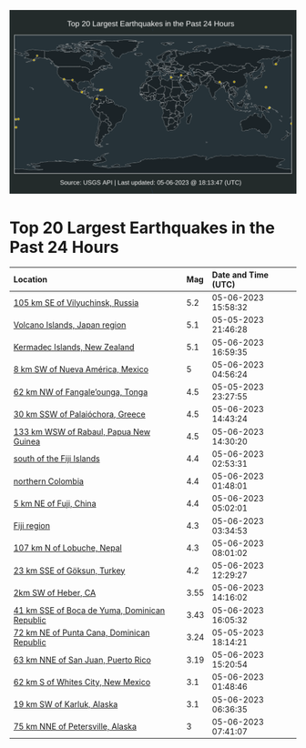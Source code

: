 ![Map](./map.png)

# Top 20 Largest Earthquakes in the Past 24 Hours

| Location | Mag | Date and Time (UTC) |
|:---|:---|:---|
| [105 km SE of Vilyuchinsk, Russia](https://earthquake.usgs.gov/earthquakes/eventpage/us6000ka1t) | 5.2 | 05-06-2023 15:58:32 |
| [Volcano Islands, Japan region](https://earthquake.usgs.gov/earthquakes/eventpage/us6000k9wx) | 5.1 | 05-05-2023 21:46:28 |
| [Kermadec Islands, New Zealand](https://earthquake.usgs.gov/earthquakes/eventpage/us6000ka29) | 5.1 | 05-06-2023 16:59:35 |
| [8 km SW of Nueva América, Mexico](https://earthquake.usgs.gov/earthquakes/eventpage/us6000k9yt) | 5 | 05-06-2023 04:56:24 |
| [62 km NW of Fangale’ounga, Tonga](https://earthquake.usgs.gov/earthquakes/eventpage/us6000k9xc) | 4.5 | 05-05-2023 23:27:55 |
| [30 km SSW of Palaióchora, Greece](https://earthquake.usgs.gov/earthquakes/eventpage/us6000ka1h) | 4.5 | 05-06-2023 14:43:24 |
| [133 km WSW of Rabaul, Papua New Guinea](https://earthquake.usgs.gov/earthquakes/eventpage/us6000ka19) | 4.5 | 05-06-2023 14:30:20 |
| [south of the Fiji Islands](https://earthquake.usgs.gov/earthquakes/eventpage/us6000k9ya) | 4.4 | 05-06-2023 02:53:31 |
| [northern Colombia](https://earthquake.usgs.gov/earthquakes/eventpage/us6000k9y1) | 4.4 | 05-06-2023 01:48:01 |
| [5 km NE of Fuji, China](https://earthquake.usgs.gov/earthquakes/eventpage/us6000k9z1) | 4.4 | 05-06-2023 05:02:01 |
| [Fiji region](https://earthquake.usgs.gov/earthquakes/eventpage/us6000k9yk) | 4.3 | 05-06-2023 03:34:53 |
| [107 km N of Lobuche, Nepal](https://earthquake.usgs.gov/earthquakes/eventpage/us6000k9zr) | 4.3 | 05-06-2023 08:01:02 |
| [23 km SSE of Göksun, Turkey](https://earthquake.usgs.gov/earthquakes/eventpage/us6000ka0l) | 4.2 | 05-06-2023 12:29:27 |
| [2km SW of Heber, CA](https://earthquake.usgs.gov/earthquakes/eventpage/ci40219807) | 3.55 | 05-06-2023 14:16:02 |
| [41 km SSE of Boca de Yuma, Dominican Republic](https://earthquake.usgs.gov/earthquakes/eventpage/pr71408328) | 3.43 | 05-06-2023 16:05:32 |
| [72 km NE of Punta Cana, Dominican Republic](https://earthquake.usgs.gov/earthquakes/eventpage/pr71408248) | 3.24 | 05-05-2023 18:14:21 |
| [63 km NNE of San Juan, Puerto Rico](https://earthquake.usgs.gov/earthquakes/eventpage/pr71408338) | 3.19 | 05-06-2023 15:20:54 |
| [62 km S of Whites City, New Mexico](https://earthquake.usgs.gov/earthquakes/eventpage/tx2023iunm) | 3.1 | 05-06-2023 01:48:46 |
| [19 km SW of Karluk, Alaska](https://earthquake.usgs.gov/earthquakes/eventpage/ak0235shi4g5) | 3.1 | 05-06-2023 06:36:35 |
| [75 km NNE of Petersville, Alaska](https://earthquake.usgs.gov/earthquakes/eventpage/ak0235si4kcs) | 3 | 05-06-2023 07:41:07 |
